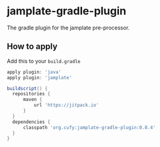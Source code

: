 # jamplate-gradle-plugin
 The gradle plugin for the jamplate pre-processor.

## How to apply
  Add this to your `build.gradle`
  ```groovy
  apply plugin: 'java'
  apply plugin: 'jamplate'

  buildscript() {
  	repositories {
  		maven {
  			url 'https://jitpack.io'
  		}
  	}
  	dependencies {
  		classpath 'org.cufy:jamplate-gradle-plugin:0.0.4'
  	}
  }
  ```